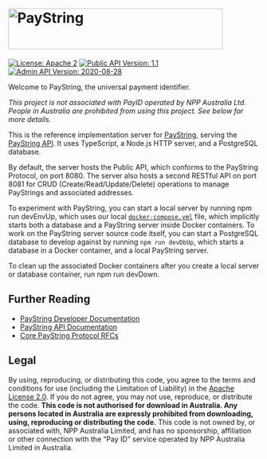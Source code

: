 # [<img src="img/paystring-logo-color.png" alt="PayString" width="430" height="82" />](https://www.paystring.org/)

[![License: Apache 2](https://img.shields.io/badge/license-Apache%202-brightgreen)](https://github.com/PayString/paystring/blob/master/LICENSE)
[![Public API Version: 1.1](https://img.shields.io/badge/Public%20API%20Version-1.1-blue)](https://github.com/PayString/paystring/blob/master/src/config.ts#L1)
[![Admin API Version: 2020-08-28](https://img.shields.io/badge/Admin%20API%20Version-2020--08--25-blue)](https://github.com/PayString/paystring/blob/master/src/config.ts#L2)

Welcome to PayString, the universal payment identifier.

_This project is not associated with PayID operated by NPP Australia Ltd. People in Australia are prohibited from using this project. See below for more details._

This is the reference implementation server for [PayString](https://docs.paystring.org/getting-started), serving the [PayString API](https://api.paystring.org/?version=latest). It uses TypeScript, a Node.js HTTP server, and a PostgreSQL database.

By default, the server hosts the Public API, which conforms to the PayString Protocol, on port 8080. The server also hosts a second RESTful API on port 8081 for CRUD (Create/Read/Update/Delete) operations to manage PayStrings and associated addresses.

To experiment with PayString, you can start a local server by running npm run devEnvUp, which uses our local [`docker-compose.yml`](./docker-compose.yml) file, which implicitly starts both a database and a PayString server inside Docker containers. To work on the PayString server source code itself, you can start a PostgreSQL database to develop against by running `npm run devDbUp`, which starts a database in a Docker container, and a local PayString server.

To clean up the associated Docker containers after you create a local server or database container, run npm run devDown.

## Further Reading

- [PayString Developer Documentation](https://docs.paystring.org/getting-started)
- [PayString API Documentation](https://api.paystring.org/?version=latest)
- [Core PayString Protocol RFCs](https://github.com/PayString/rfcs)

## Legal

By using, reproducing, or distributing this code, you agree to the terms and conditions for use (including the Limitation of Liability) in the [Apache License 2.0](https://github.com/PayString/paystring/blob/master/LICENSE). If you do not agree, you may not use, reproduce, or distribute the code. **This code is not authorised for download in Australia. Any persons located in Australia are expressly prohibited from downloading, using, reproducing or distributing the code.** This code is not owned by, or associated with, NPP Australia Limited, and has no sponsorship, affiliation or other connection with the “Pay ID” service operated by NPP Australia Limited in Australia.

